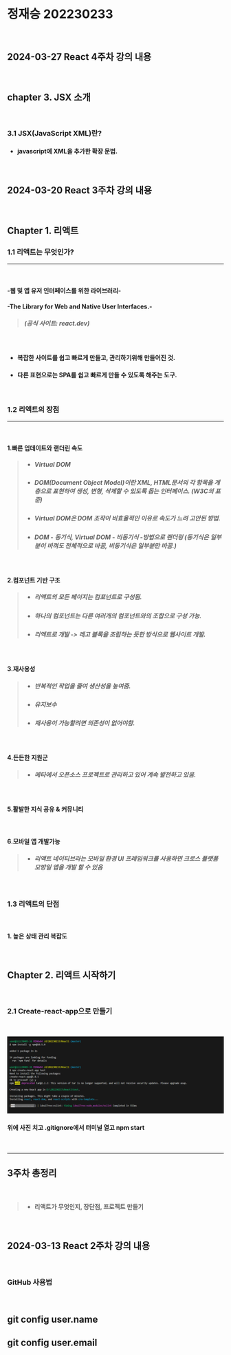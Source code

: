 # 정재승 202230233  
<br>

## 2024-03-27 React 4주차 강의 내용
<br>

## chapter 3. JSX 소개
<br>

### 3.1 JSX(JavaScript XML)란?
* #### javascript에 XML을 추가한 확장 문법.
<br>



## 2024-03-20 React 3주차 강의 내용  
<br>

## Chapter 1. 리액트 

### 1.1 리액트는 무엇인가?
----
<br>

#### -웹 및 앱 유저 인터페이스를 위한 라이브러리-  
#### -The Library for Web and Native User Interfaces.-
>##### (공식 사이트: react.dev)
<br>

* #### 복잡한 사이트를 쉽고 빠르게 만들고, 관리하기위해 만들어진 것.
* #### 다른 표현으로는 SPA를 쉽고 빠르게 만들 수 있도록 해주는 도구.  
<br>

### 1.2 리액트의 장점  
----
<br>

#### 1.빠른 업데이트와 랜더린 속도  
> * ##### Virtual DOM
> * ##### DOM(Document Object Model)이란 XML, HTML문서의 각 항목을 계층으로 표현하여 생성, 변형, 삭제할 수 있도록 돕는 인터페이스. (W3C의 표준)
> * ##### Virtual DOM은 DOM 조작이 비효율적인 이유로 속도가 느려 고안된 방법.  
> * ##### DOM - 동기식, Virtual DOM - 비동기식 -방법으로 랜더링 (동기식은 일부분이 바껴도 전체적으로 바꿈, 비동기식은 일부분만 바꿈.)
<br>

#### 2.컴포넌트 기반 구조  
> * ##### 리액트의 모든 페이지는 컴포넌트로 구성됨.
> * ##### 하나의 컴포넌트는 다른 여러개의 컴포넌트와의 조합으로 구성 가능.
> * ##### 리엑트로 개발 -> 레고 블록을 조립하는 듯한 방식으로 웹사이트 개발.
<br>

#### 3.재사용성  
> * ##### 반복적인 작업을 줄여 생산성을 높여줌.
> * ##### 유지보수
> * ##### 재사용이 가능할려면 의존성이 없어야함.  

<br>

#### 4.든든한 지원군
> * ##### 메타에서 오픈소스 프로젝트로 관리하고 있어 계속 발전하고 있음.
<br> 

#### 5.활발한 지식 공유 & 커뮤니티
<br>

#### 6.모바일 앱 개발가능
> * ##### 리액트 네이티브라는 모바일 환경 UI 프레임워크를 사용하면 크로스 플랫폼 모방일 앱을 개발 할 수 있음  
<br>

### 1.3 리액트의 단점
<br>

#### 1. 높은 상태 관리 복잡도
<br>  

## Chapter 2. 리액트 시작하기  
<br>

### 2.1 Create-react-app으로 만들기
<br>

![리액트만들기](리액트_create-react-app.png)
<br>

#### 위에 사진 치고 .gitignore에서 터미널 열고 npm start   
<br>


---------

## 3주차 총정리  
<br>

> * #### 리액트가 무엇인지, 장단점, 프로젝트 만들기  
<br>


## 2024-03-13 React 2주차 강의 내용
<br>

### GitHub 사용법     
<br>

## git config user.name  
## git config user.email  

